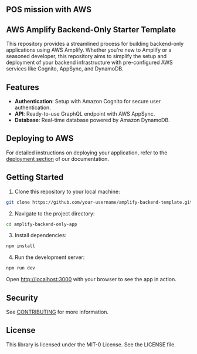 ## POS mission with AWS
## AWS Amplify Backend-Only Starter Template

This repository provides a streamlined process for building backend-only applications using AWS Amplify. Whether you're new to Amplify or a seasoned developer, this repository aims to simplify the setup and deployment of your backend infrastructure with pre-configured AWS services like Cognito, AppSync, and DynamoDB.

## Features

- **Authentication**: Setup with Amazon Cognito for secure user authentication.
- **API**: Ready-to-use GraphQL endpoint with AWS AppSync.
- **Database**: Real-time database powered by Amazon DynamoDB.

## Deploying to AWS

For detailed instructions on deploying your application, refer to the [deployment section](vue/deploy-and-host/fullstack-branching/mono-and-multi-repos/#deploy-the-backend-app) of our documentation.

## Getting Started

1. Clone this repository to your local machine:

```bash
git clone https://github.com/your-username/amplify-backend-template.git
```

2. Navigate to the project directory:

```bash
cd amplify-backend-only-app
```

3. Install dependencies: 

```bash
npm install
```

4. Run the development server:

```bash
npm run dev
```

Open [http://localhost:3000](http://localhost:3000) with your browser to see the app in action.

## Security

See [CONTRIBUTING](CONTRIBUTING.md#security-issue-notifications) for more information.

## License

This library is licensed under the MIT-0 License. See the LICENSE file.
